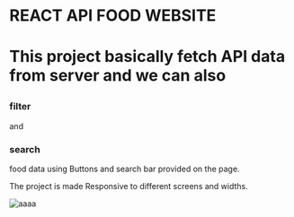<h1>REACT API FOOD WEBSITE<h1/>
<p>This project basically fetch API data from server and we can also <h3>filter</h3> and <h3>search</h3>food data using Buttons and search bar provided on the page. </p>
<p>The project is made Responsive to different screens and widths.</p>
<img src="https://i.ibb.co/DKfBtbw/aaaa.jpg" alt="aaaa" border="0">
